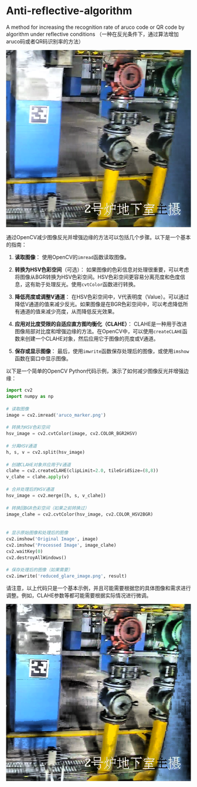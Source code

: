# Anti-reflective-algorithm
A method for increasing the recognition rate of aruco code or QR code by algorithm under reflective conditions （一种在反光条件下，通过算法增加aruco码或者QR码识别率的方法）

![原始图](./aruco_marker.png)

通过OpenCV减少图像反光并增强边缘的方法可以包括几个步骤。以下是一个基本的指南：

1. **读取图像**：
   使用OpenCV的`imread`函数读取图像。

2. **转换为HSV色彩空间**（可选）：
   如果图像的色彩信息对处理很重要，可以考虑将图像从BGR转换为HSV色彩空间。HSV色彩空间更容易分离亮度和色度信息，这有助于处理反光。使用`cvtColor`函数进行转换。

3. **降低亮度或调整V通道**：
   在HSV色彩空间中，V代表明度（Value）。可以通过降低V通道的值来减少反光。如果图像是在BGR色彩空间中，可以考虑降低所有通道的值来减少亮度，从而降低反光效果。

4. **应用对比度受限的自适应直方图均衡化（CLAHE）**：
   CLAHE是一种用于改进图像局部对比度和增强边缘的方法。在OpenCV中，可以使用`createCLAHE`函数来创建一个CLAHE对象，然后应用它于图像的亮度或V通道。

5. **保存或显示图像**：
   最后，使用`imwrite`函数保存处理后的图像，或使用`imshow`函数在窗口中显示图像。

以下是一个简单的OpenCV Python代码示例，演示了如何减少图像反光并增强边缘：

```python
import cv2
import numpy as np

# 读取图像
image = cv2.imread('aruco_marker.png')

# 转换为HSV色彩空间
hsv_image = cv2.cvtColor(image, cv2.COLOR_BGR2HSV)

# 分离HSV通道
h, s, v = cv2.split(hsv_image)

# 创建CLAHE对象并应用于V通道
clahe = cv2.createCLAHE(clipLimit=2.0, tileGridSize=(8,8))
v_clahe = clahe.apply(v)

# 合并处理后的HSV通道
hsv_image = cv2.merge([h, s, v_clahe])

# 转换回BGR色彩空间（如果之前转换过）
image_clahe = cv2.cvtColor(hsv_image, cv2.COLOR_HSV2BGR)


# 显示原始图像和处理后的图像
cv2.imshow('Original Image', image)
cv2.imshow('Processed Image', image_clahe)
cv2.waitKey(0)
cv2.destroyAllWindows()

# 保存处理后的图像（如果需要）
cv2.imwrite('reduced_glare_image.png', result)
```

请注意，以上代码只是一个基本示例，并且可能需要根据您的具体图像和需求进行调整。例如，CLAHE参数等都可能需要根据实际情况进行微调。

![处理后图片](./reduced_glare_image.png)


